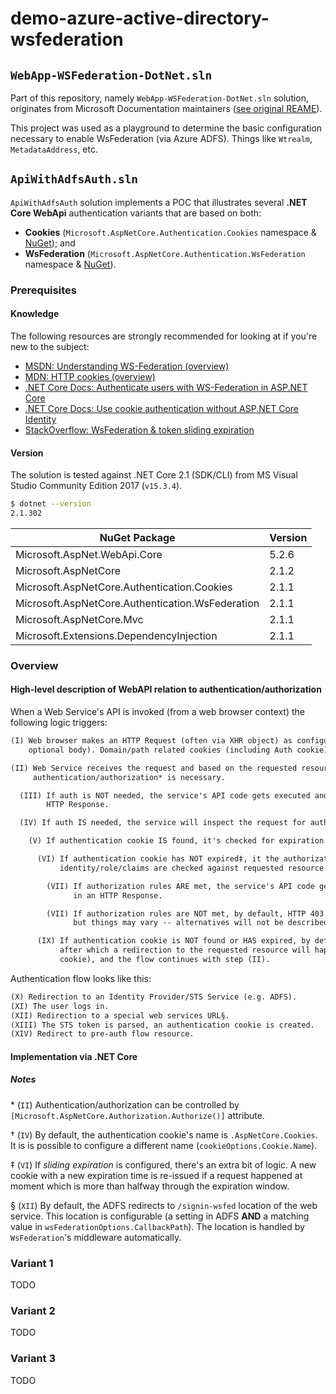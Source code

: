 # demo-azure-active-directory-wsfederation

## `WebApp-WSFederation-DotNet.sln`

Part of this repository, namely `WebApp-WSFederation-DotNet.sln` solution, originates from Microsoft Documentation maintainers ([see original REAME](https://github.com/hris-front-end-team/demo-azure-active-directory-wsfederation/blob/master/ORIGINAL_MICROSOFT_README.md)).

This project was used as a playground to determine the basic configuration necessary to enable WsFederation (via Azure ADFS).
Things like `Wtrealm`, `MetadataAddress`, etc.

## `ApiWithAdfsAuth.sln`

`ApiWithAdfsAuth` solution implements a POC that illustrates several **.NET Core WebApi** authentication variants that are based on both:

* **Cookies** (`Microsoft.AspNetCore.Authentication.Cookies` namespace & [NuGet](https://www.nuget.org/packages/Microsoft.AspNetCore.Authentication.Cookies/)); and
* **WsFederation** (`Microsoft.AspNetCore.Authentication.WsFederation` namespace & [NuGet](https://www.nuget.org/packages/Microsoft.AspNetCore.Authentication.WsFederation/)).

### Prerequisites

#### Knowledge

The following resources are strongly recommended for looking at if you're new to the subject:

* [MSDN: Understanding WS-Federation (overview)](https://msdn.microsoft.com/en-us/library/bb498017.aspx?f=255&MSPPError=-2147217396)
* [MDN: HTTP cookies (overview)](https://developer.mozilla.org/en-US/docs/Web/HTTP/Cookies)
* [.NET Core Docs: Authenticate users with WS-Federation in ASP.NET Core](https://docs.microsoft.com/en-us/aspnet/core/security/authentication/ws-federation?view=aspnetcore-2.1)
* [.NET Core Docs: Use cookie authentication without ASP.NET Core Identity](https://docs.microsoft.com/en-us/aspnet/core/security/authentication/cookie?view=aspnetcore-2.1&tabs=aspnetcore2x)
* [StackOverflow: WsFederation & token sliding expiration](https://stackoverflow.com/a/28631956/482868)

#### Version

The solution is tested against .NET Core 2.1 (SDK/CLI) from MS Visual Studio Community Edition 2017 (`v15.3.4`).

```sh
$ dotnet --version
2.1.302
```

| NuGet Package                                    | Version |
| ------------------------------------------------ | ------- |
| Microsoft.AspNet.WebApi.Core                     | 5.2.6   |
| Microsoft.AspNetCore                             | 2.1.2   |
| Microsoft.AspNetCore.Authentication.Cookies      | 2.1.1   |
| Microsoft.AspNetCore.Authentication.WsFederation | 2.1.1   |
| Microsoft.AspNetCore.Mvc                         | 2.1.1   |
| Microsoft.Extensions.DependencyInjection         | 2.1.1   |

### Overview

#### High-level description of WebAPI relation to authentication/authorization

When a Web Service's API is invoked (from a web browser context) the following logic triggers:

```txt
(I) Web browser makes an HTTP Request (often via XHR object) as configured in client code (HTTP Verb + URL +
    optional body). Domain/path related cookies (including Auth cookie) are included into the request's headers.

(II) Web Service receives the request and based on the requested resource's confifguration determines whether
     authentication/authorization* is necessary.

  (III) If auth is NOT needed, the service's API code gets executed and the result is returned in an
        HTTP Response.

  (IV) If auth IS needed, the service will inspect the request for authentication cookie† presence.

    (V) If authentication cookie IS found, it's checked for expiration.

      (VI) If authentication cookie has NOT expired‡, it the authorization logic kicks in (e.g. user's
           identity/role/claims are checked against requested resource access configuration).

        (VII) If authorization rules ARE met, the service's API code gets executed and the result is returned
              in an HTTP Response.

        (VII) If authorization rules are NOT met, by default, HTTP 403 Forbidden Response is sent back,
              but things may vary -- alternatives will not be described here in detail.

      (IX) If authentication cookie is NOT found or HAS expired, by default, the authentication flow triggers,
           after which a redirection to the requested resource will happen (now with the unexpired authentication
           cookie), and the flow continues with step (II).
```

Authentication flow looks like this:

```txt
(X) Redirection to an Identity Provider/STS Service (e.g. ADFS).
(XI) The user logs in.
(XII) Redirection to a special web services URL§.
(XIII) The STS token is parsed, an authentication cookie is created.
(XIV) Redirect to pre-auth flow resource.
```

#### Implementation via .NET Core

##### Notes

\* (`II`) Authentication/authorization can be controlled by `[Microsoft.AspNetCore.Authorization.Authorize()]` attribute.

† (`IV`) By default, the authentication cookie's name is `.AspNetCore.Cookies`. It is is possible to configure a different name (`cookieOptions.Cookie.Name`).

‡ (`VI`) If _sliding expiration_ is configured, there's an extra bit of logic. A new cookie with a new expiration time is re-issued if a request happened at moment which is more than halfway through the expiration window.

§ (`XII`) By default, the ADFS redirects to `/signin-wsfed` location of the web service. This location is configurable (a setting in ADFS **AND** a matching value in `wsFederationOptions.CallbackPath`). The location is handled by `WsFederation`'s middleware automatically.

### Variant 1

TODO

### Variant 2

TODO

### Variant 3

TODO
